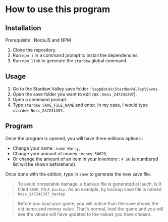 # How to use this program

## Installation

Prerequisite : NodeJS and NPM

1. Clone the repository.
2. Run `npm i` in a command prompt to install the dependencies.
3. Run `npm link` to generate the `stardew` global command.

## Usage

1. Go to the Stardew Valley save folder : `%appdata%\StardewValley\Saves`.
2. Open the save folder you want to edit (ex : `Ness_247241397`).
3. Open a command prompt.
4. Type `stardew SAVE_FILE_NAME` and enter. In my case, I would type `stardew Ness_247241397`.

## Program

Once the program is opened, you will have three editions options :
- Change your name : `name Harry`,
- Change your amount of money : `money 50670`,
- Or change the amount of an item in your inventory : `4 50` (a numbered list will be shown beforehand).

Once done with the edition, type in `save` to generate the new save file.

> To avoid irreperable damage, a backup file is generated at lauch. Is it titled `SAVE_FILE_backup`. As an example, by backup save file is named `Ness_247241397_backup`

> Before you load your game, you will notice than the save shows the old name and money value. That's normal, load the game and you will see the values will have updated to the values you have chosen.
